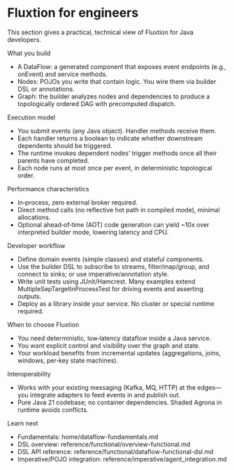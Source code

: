 # Fluxtion for engineers

This section gives a practical, technical view of Fluxtion for Java developers.

What you build

- A DataFlow: a generated component that exposes event endpoints (e.g., onEvent) and service methods.
- Nodes: POJOs you write that contain logic. You wire them via builder DSL or annotations.
- Graph: the builder analyzes nodes and dependencies to produce a topologically ordered DAG with precomputed dispatch.

Execution model

- You submit events (any Java object). Handler methods receive them.
- Each handler returns a boolean to indicate whether downstream dependents should be triggered.
- The runtime invokes dependent nodes’ trigger methods once all their parents have completed.
- Each node runs at most once per event, in deterministic topological order.

Performance characteristics

- In‑process, zero external broker required.
- Direct method calls (no reflective hot path in compiled mode), minimal allocations.
- Optional ahead‑of‑time (AOT) code generation can yield ~10x over interpreted builder mode, lowering latency and CPU.

Developer workflow

- Define domain events (simple classes) and stateful components.
- Use the builder DSL to subscribe to streams, filter/map/group, and connect to sinks; or use imperative/annotation
  style.
- Write unit tests using JUnit/Hamcrest. Many examples extend MultipleSepTargetInProcessTest for driving events and
  asserting outputs.
- Deploy as a library inside your service. No cluster or special runtime required.

When to choose Fluxtion

- You need deterministic, low‑latency dataflow inside a Java service.
- You want explicit control and visibility over the graph and state.
- Your workload benefits from incremental updates (aggregations, joins, windows, per‑key state machines).

Interoperability

- Works with your existing messaging (Kafka, MQ, HTTP) at the edges—you integrate adapters to feed events in and publish
  out.
- Pure Java 21 codebase; no container dependencies. Shaded Agrona in runtime avoids conflicts.

Learn next

- Fundamentals: home/dataflow-fundamentals.md
- DSL overview: reference/functional/overview-functional.md
- DSL API reference: reference/functional/dataflow-functional-dsl.md
- Imperative/POJO integration: reference/imperative/agent_integration.md

